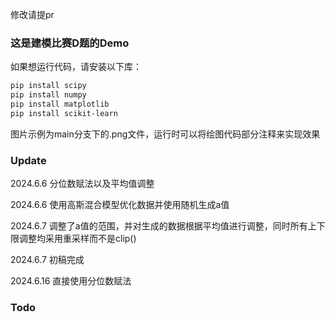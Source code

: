 修改请提pr

### 这是建模比赛D题的Demo

如果想运行代码，请安装以下库：

```sh
pip install scipy
pip install numpy
pip install matplotlib
pip install scikit-learn
```

图片示例为main分支下的.png文件，运行时可以将绘图代码部分注释来实现效果

### Update
2024.6.6 分位数赋法以及平均值调整

2024.6.6 使用高斯混合模型优化数据并使用随机生成a值

2024.6.7 调整了a值的范围，并对生成的数据根据平均值进行调整，同时所有上下限调整均采用重采样而不是clip()

2024.6.7 初稿完成

2024.6.16 直接使用分位数赋法

### Todo
